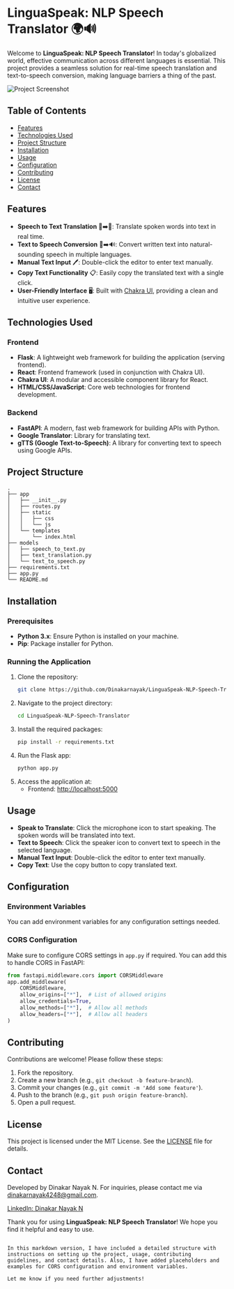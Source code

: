 
# LinguaSpeak: NLP Speech Translator 🌍🔊

Welcome to **LinguaSpeak: NLP Speech Translator**! In today's globalized world, effective communication across different languages is essential. This project provides a seamless solution for real-time speech translation and text-to-speech conversion, making language barriers a thing of the past.

![Project Screenshot](path_to_your_screenshot_image) <!-- Replace with your actual screenshot path -->

## Table of Contents
- [Features](#features)
- [Technologies Used](#technologies-used)
- [Project Structure](#project-structure)
- [Installation](#installation)
- [Usage](#usage)
- [Configuration](#configuration)
- [Contributing](#contributing)
- [License](#license)
- [Contact](#contact)

## Features
- **Speech to Text Translation** 🎤➡️📝: Translate spoken words into text in real time.
- **Text to Speech Conversion** 📝➡️🔊: Convert written text into natural-sounding speech in multiple languages.
- **Manual Text Input** 🖊️: Double-click the editor to enter text manually.
- **Copy Text Functionality** 📋: Easily copy the translated text with a single click.
- **User-Friendly Interface** 🖥️: Built with [Chakra UI](https://chakra-ui.com/), providing a clean and intuitive user experience.

## Technologies Used

### Frontend
- **Flask**: A lightweight web framework for building the application (serving frontend).
- **React**: Frontend framework (used in conjunction with Chakra UI).
- **Chakra UI**: A modular and accessible component library for React.
- **HTML/CSS/JavaScript**: Core web technologies for frontend development.

### Backend
- **FastAPI**: A modern, fast web framework for building APIs with Python.
- **Google Translator**: Library for translating text.
- **gTTS (Google Text-to-Speech)**: A library for converting text to speech using Google APIs.

## Project Structure
```
.
├── app
│   ├── __init__.py
│   ├── routes.py
│   ├── static
│   │   ├── css
│   │   └── js
│   └── templates
│       └── index.html
├── models
│   ├── speech_to_text.py
│   ├── text_translation.py
│   └── text_to_speech.py
├── requirements.txt
├── app.py
└── README.md
```

## Installation

### Prerequisites
- **Python 3.x**: Ensure Python is installed on your machine.
- **Pip**: Package installer for Python.

### Running the Application
1. Clone the repository:
   ```bash
   git clone https://github.com/Dinakarnayak/LinguaSpeak-NLP-Speech-Translator.git
   ```
2. Navigate to the project directory:
   ```bash
   cd LinguaSpeak-NLP-Speech-Translator
   ```
3. Install the required packages:
   ```bash
   pip install -r requirements.txt
   ```
4. Run the Flask app:
   ```bash
   python app.py
   ```
5. Access the application at:
   - Frontend: [http://localhost:5000](http://localhost:5000)

## Usage
- **Speak to Translate**: Click the microphone icon to start speaking. The spoken words will be translated into text.
- **Text to Speech**: Click the speaker icon to convert text to speech in the selected language.
- **Manual Text Input**: Double-click the editor to enter text manually.
- **Copy Text**: Use the copy button to copy translated text.

## Configuration

### Environment Variables
You can add environment variables for any configuration settings needed.

### CORS Configuration
Make sure to configure CORS settings in `app.py` if required. You can add this to handle CORS in FastAPI:
```python
from fastapi.middleware.cors import CORSMiddleware
app.add_middleware(
    CORSMiddleware,
    allow_origins=["*"],  # List of allowed origins
    allow_credentials=True,
    allow_methods=["*"],  # Allow all methods
    allow_headers=["*"],  # Allow all headers
)
```

## Contributing
Contributions are welcome! Please follow these steps:
1. Fork the repository.
2. Create a new branch (e.g., `git checkout -b feature-branch`).
3. Commit your changes (e.g., `git commit -m 'Add some feature'`).
4. Push to the branch (e.g., `git push origin feature-branch`).
5. Open a pull request.

## License
This project is licensed under the MIT License. See the [LICENSE](LICENSE) file for details.

## Contact
Developed by Dinakar Nayak N. For inquiries, please contact me via [dinakarnayak4248@gmail.com](mailto:dinakarnayak4248@gmail.com).

[LinkedIn: Dinakar Nayak N](https://www.linkedin.com/in/dinakar-nayak-n-125762232/)

Thank you for using **LinguaSpeak: NLP Speech Translator**! We hope you find it helpful and easy to use.
```

In this markdown version, I have included a detailed structure with instructions on setting up the project, usage, contributing guidelines, and contact details. Also, I have added placeholders and examples for CORS configuration and environment variables.

Let me know if you need further adjustments!
